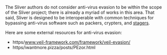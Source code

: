 The Sliver authors do not consider anti-virus evasion to be within the scope of the Sliver project; there is already a myriad of works in this area. That said, Sliver is designed to be interoperable with common techniques for bypassing anti-virus software such as packers, crypters, and [stagers](/docs?name=Stagers).

Here are some external resources for anti-virus evasion:

- https/www.veil-framework.com/framework/veil-evasion/
- https/iwantmore.pizza/posts/PEzor.html
